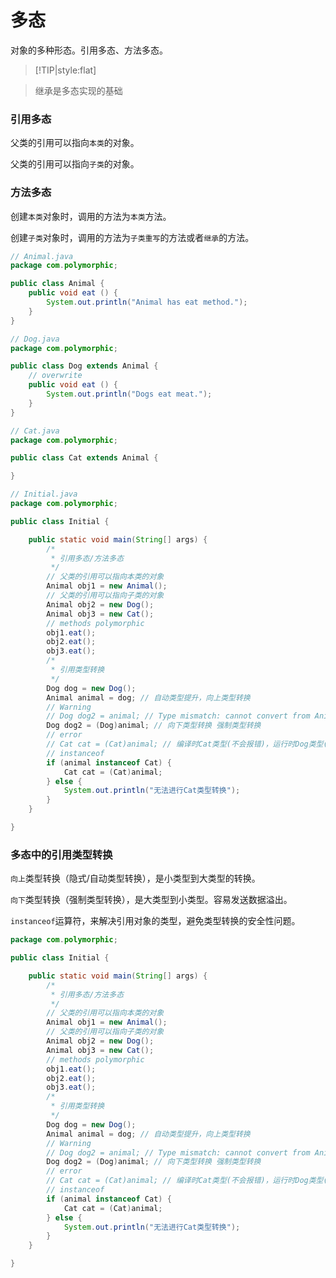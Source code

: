 # 多态

对象的多种形态。引用多态、方法多态。

> [!TIP|style:flat]

> 继承是多态实现的基础

### 引用多态

父类的引用可以指向`本类`的对象。

父类的引用可以指向`子类`的对象。

### 方法多态

创建`本类`对象时，调用的方法为`本类`方法。

创建`子类`对象时，调用的方法为`子类重写`的方法或者`继承`的方法。

```java
// Animal.java
package com.polymorphic;

public class Animal {
	public void eat () {
		System.out.println("Animal has eat method.");
	}
}
```

```java
// Dog.java
package com.polymorphic;

public class Dog extends Animal {
	// overwrite
	public void eat () {
		System.out.println("Dogs eat meat.");
	}
}
```

```java
// Cat.java
package com.polymorphic;

public class Cat extends Animal {

}
```

```java
// Initial.java
package com.polymorphic;

public class Initial {

	public static void main(String[] args) {
		/*
		 * 引用多态/方法多态
		 */
		// 父类的引用可以指向本类的对象
		Animal obj1 = new Animal();
		// 父类的引用可以指向子类的对象
		Animal obj2 = new Dog();
		Animal obj3 = new Cat();
		// methods polymorphic
		obj1.eat();
		obj2.eat();
		obj3.eat();
		/*
		 * 引用类型转换
		 */
		Dog dog = new Dog();
		Animal animal = dog; // 自动类型提升，向上类型转换
		// Warning
		// Dog dog2 = animal; // Type mismatch: cannot convert from Animal to Dog
		Dog dog2 = (Dog)animal; // 向下类型转换 强制类型转换
		// error
		// Cat cat = (Cat)animal; // 编译时Cat类型(不会报错)，运行时Dog类型(抛出异常)
		// instanceof
		if (animal instanceof Cat) {
			Cat cat = (Cat)animal;
		} else {
			System.out.println("无法进行Cat类型转换");
		}
	}

}
```

### 多态中的引用类型转换

`向上`类型转换（隐式/自动类型转换），是小类型到大类型的转换。

`向下`类型转换（强制类型转换），是大类型到小类型。容易发送数据溢出。

`instanceof`运算符，来解决引用对象的类型，避免类型转换的安全性问题。

```java
package com.polymorphic;

public class Initial {

	public static void main(String[] args) {
		/*
		 * 引用多态/方法多态
		 */
		// 父类的引用可以指向本类的对象
		Animal obj1 = new Animal();
		// 父类的引用可以指向子类的对象
		Animal obj2 = new Dog();
		Animal obj3 = new Cat();
		// methods polymorphic
		obj1.eat();
		obj2.eat();
		obj3.eat();
		/*
		 * 引用类型转换
		 */
		Dog dog = new Dog();
		Animal animal = dog; // 自动类型提升，向上类型转换
		// Warning
		// Dog dog2 = animal; // Type mismatch: cannot convert from Animal to Dog
		Dog dog2 = (Dog)animal; // 向下类型转换 强制类型转换
		// error
		// Cat cat = (Cat)animal; // 编译时Cat类型(不会报错)，运行时Dog类型(抛出异常)
		// instanceof
		if (animal instanceof Cat) {
			Cat cat = (Cat)animal;
		} else {
			System.out.println("无法进行Cat类型转换");
		}
	}

}
```
